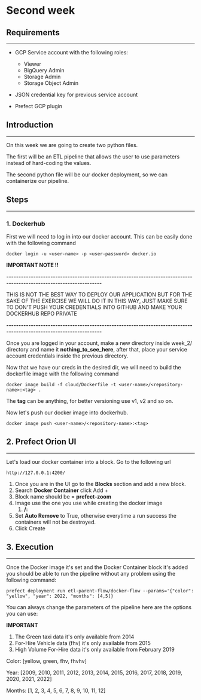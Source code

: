 # Second week

## Requirements
****
- GCP Service account with the following roles:
  - Viewer
  - BigQuery Admin
  - Storage Admin
  - Storage Object Admin

- JSON credential key for previous service account
- Prefect GCP plugin

## Introduction
****
On this week we are going to create two python files.

The first will be an ETL pipeline that allows the user to use parameters instead of hard-coding the values.

The second python file will be our docker deployment, so we can containerize our pipeline.

## Steps
****

### 1. Dockerhub 
First we will need to log in into our docker account. This can be easily done with the following command
```commandline
docker login -u <user-name> -p <user-password> docker.io
```
**IMPORTANT NOTE !!**

**-------------------------------------------------------------------------------------------------------------------**

THIS IS NOT THE BEST WAY TO DEPLOY OUR APPLICATION BUT FOR THE SAKE OF THE EXERCISE WE WILL DO IT
IN THIS WAY, JUST MAKE SURE TO DON'T PUSH YOUR CREDENTIALS INTO GITHUB AND MAKE YOUR DOCKERHUB REPO PRIVATE

**-------------------------------------------------------------------------------------------------------------------**

Once you are logged in your account, make a new directory inside week_2/ directory and name it
**nothing_to_see_here**, after that, place your service account credentials inside the previous directory.

Now that we have our creds in the desired dir, we will need to build the dockerfile image with the following command
```commandline
docker image build -f cloud/Dockerfile -t <user-name>/<repository-name>:<tag> .
```

The **tag** can be anything, for better versioning use v1, v2 and so on.

Now let's push our docker image into dockerhub.
```commandline
docker image push <user-name>/<repository-name>:<tag>
```

## 2. Prefect Orion UI
****

Let's load our docker container into a block. Go to the following url
```
http://127.0.0.1:4200/
```

1. Once you are in the UI go to the **Blocks** section and add a new block.
2. Search **Docker Container** click Add +
3. Block name should be = **prefect-zoom**
4. Image use the one you use while creating the docker image
   1. **<user-name>/<repository-name>:<tag>**
5. Set **Auto Remove** to True, otherwise everytime a run success the containers will not be destroyed.
6. Click Create

## 3. Execution
****

Once the Docker image it's set and the Docker Container block it's added you should be able to run the pipeline
without any problem using the following command:

```commandline
prefect deployment run etl-parent-flow/docker-flow --params='{"color": "yellow", "year": 2022, "months": [4,5]}
```

You can always change the parameters of the pipeline here are the options you can use:

**IMPORTANT**

1. The Green taxi data it's only available from 2014 
2. For-Hire Vehicle data (fhv) it's only available from 2015
3. High Volume For-Hire data it's only available from February 2019

Color: [yellow, green, fhv, fhvhv]

Year: [2009, 2010, 2011, 2012, 2013, 2014, 2015, 2016, 2017, 2018, 2019, 2020, 2021, 2022]

Months: [1, 2, 3, 4, 5, 6, 7, 8, 9, 10, 11, 12]



